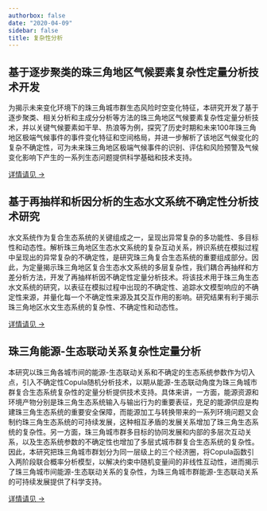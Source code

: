 ```yaml
---
authorbox: false
date: "2020-04-09"
sidebar: false
title: 复杂性分析
---
```


## 基于逐步聚类的珠三角地区气候要素复杂性定量分析技术开发

为揭示未来变化环境下的珠三角城市群生态风险时空变化特征，本研究开发了基于逐步聚类、相关分析和主成分分析等方法的珠三角地区气候要素复杂性定量分析技术，并以关键气候要素如干旱、热浪等为例，探究了历史时期和未来100年珠三角地区极端气候事件的事件变化特征和空间格局，并进一步解析了该地区气候变化的复杂不确定性，可为未来珠三角地区极端气候事件的识别、评估和风险预警及气候变化影响下产生的一系列生态问题提供科学基础和技术支持。

[详情请见 →](/post/complex-clim/)


## 基于再抽样和析因分析的生态水文系统不确定性分析技术研究

水文系统作为复合生态系统的关键组成之一，呈现出异常复杂的多功能性、多目标性和动态性。解析珠三角地区生态水文系统的复杂互动关系，辨识系统在模拟过程中呈现出的异常复杂的不确定性，是研究珠三角复合生态系统的重要组成部分。因此，为定量揭示珠三角地区复合生态水文系统的多层复杂性，我们耦合再抽样和方差分析方法，开发了再抽样析因不确定性定量分析技术。将该技术用于珠三角生态水文系统的研究，以表征在模拟过程中出现的不确定性、追踪水文模型响应的不确定性来源，并量化每一个不确定性来源及其交互作用的影响。研究结果有利于揭示珠三角地区水文生态系统的复杂性、不确定性和动态性。

[详情请见 →](/post/complex-hydro/)


## 珠三角能源-生态联动关系复杂性定量分析

本研究以珠三角各城市间的能源-生态联动关系和不确定的生态系统参数作为切入点，引入不确定性Copula随机分析技术，以期从能源-生态联动角度为珠三角城市群复合生态系统复杂性的定量分析提供技术支持。具体来讲，一方面，能源资源和环境产物分别是珠三角生态系统输入与输出行为的重要表征，充足的能源供应是构建珠三角生态系统的重要安全保障，而能源加工与转换带来的一系列环境问题又会制约珠三角生态系统的可持续发展，这种相互矛盾的发展关系增加了珠三角生态系统的复杂性。另一方面，珠三角城市群多目标的协同发展和内部的多层次互动关系，以及生态系统参数的不确定性也增加了多层式城市群复合生态系统的复杂性。因此，本研究把珠三角城市群划分为同一层级上的三个经济圈，将Copula函数引入两阶段联合概率分析模型，以解决约束中随机变量间的非线性互动性，进而揭示了珠三角城市间能源-生态联动关系的复杂性，为珠三角城市群能源-生态联动关系的可持续发展提供了科学支持。

[详情请见 →](/post/complex-eneco/)

